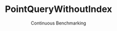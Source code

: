 ---
layout: default
title: PointQueryWithoutIndex
subtitle: Continuous Benchmarking
selected: Micro
expanded: Benchmarking
benchmark: /individual_results/PointQueryWithoutIndex.html
---